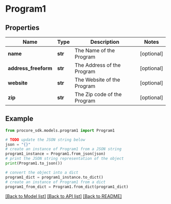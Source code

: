 # Program1


## Properties

Name | Type | Description | Notes
------------ | ------------- | ------------- | -------------
**name** | **str** | The Name of the Program | [optional] 
**address_freeform** | **str** | The Address of the Program | [optional] 
**website** | **str** | The Website of the Program | [optional] 
**zip** | **str** | The Zip code of the Program | [optional] 

## Example

```python
from procore_sdk.models.program1 import Program1

# TODO update the JSON string below
json = "{}"
# create an instance of Program1 from a JSON string
program1_instance = Program1.from_json(json)
# print the JSON string representation of the object
print(Program1.to_json())

# convert the object into a dict
program1_dict = program1_instance.to_dict()
# create an instance of Program1 from a dict
program1_from_dict = Program1.from_dict(program1_dict)
```
[[Back to Model list]](../README.md#documentation-for-models) [[Back to API list]](../README.md#documentation-for-api-endpoints) [[Back to README]](../README.md)


